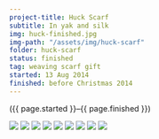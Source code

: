 ```yaml
---
project-title: Huck Scarf
subtitle: In yak and silk
img: huck-finished.jpg
img-path: "/assets/img/huck-scarf"
folder: huck-scarf
status: finished
tag: weaving scarf gift
started: 13 Aug 2014
finished: before Christmas 2014
---
```

<p class="center">({{ page.started }}–{{ page.finished }})</p>

<section id="photos">
<img src="{{ page.img-path }}/huck-draft.jpg" />
<img src="{{ page.img-path }}/huck-talyo.jpg" />
<img src="{{ page.img-path }}/huck-silken-fog.jpg" />
<img src="{{ page.img-path }}/huck-scarf-plan.jpg" />
<img src="{{ page.img-path }}/huck-sleying.jpg" />
<img src="{{ page.img-path }}/huck-ppi.jpg" />
<img src="{{ page.img-path }}/huck-on-loom.jpg" />
<img src="{{ page.img-path }}/huck-finished.jpg" />
<img src="{{ page.img-path }}/huc-close-up.jpg" />
</section><!-- /#photos --> 